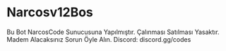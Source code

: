 # Narcosv12Bos
Bu Bot NarcosCode Sunucusuna Yapılmıştır. Çalınması Satılması Yasaktır. Madem Alacaksınız Sorun Öyle Alın.  Discord: discord.gg/codes
